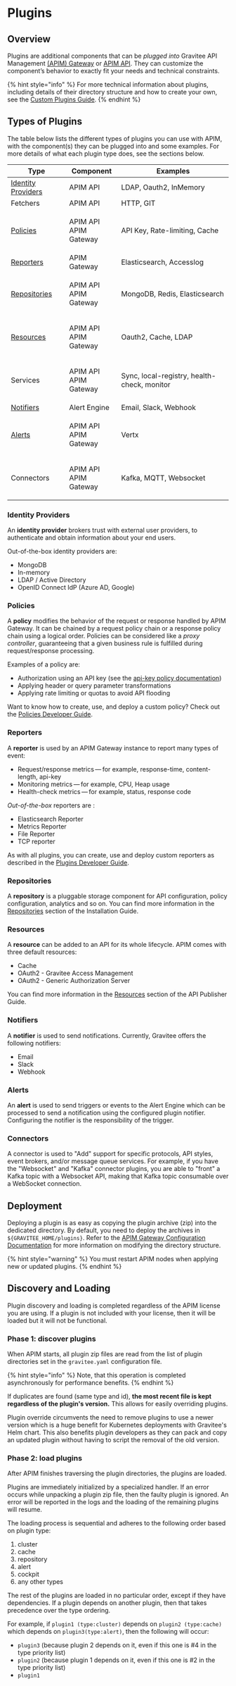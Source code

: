 # Plugins

## Overview

Plugins are additional components that can be _plugged into_ Gravitee API Management [(APIM) Gateway](broken-reference/) or [APIM API](broken-reference/). They can customize the component’s behavior to exactly fit your needs and technical constraints.

{% hint style="info" %}
For more technical information about plugins, including details of their directory structure and how to create your own, see the [Custom Plugins Guide](../../guides/developer-contributions/dev-guide-plugins.md).
{% endhint %}

## Types of Plugins

The table below lists the different types of plugins you can use with APIM, with the component(s) they can be plugged into and some examples. For more details of what each plugin type does, see the sections below.

| Type                                                | Component                       | Examples                                    |
| --------------------------------------------------- | ------------------------------- | ------------------------------------------- |
| [Identity Providers](plugins.md#identity-providers) | APIM API                        | LDAP, Oauth2, InMemory                      |
| Fetchers                                            | APIM API                        | HTTP, GIT                                   |
| [Policies](plugins.md#policies)                     | <p>APIM API<br>APIM Gateway</p> | API Key, Rate-limiting, Cache               |
| [Reporters](plugins.md#reporters)                   | APIM Gateway                    | Elasticsearch, Accesslog                    |
| [Repositories](plugins.md#repositories)             | <p>APIM API<br>APIM Gateway</p> | MongoDB, Redis, Elasticsearch               |
| [Resources](plugins.md#resources)                   | <p>APIM API<br>APIM Gateway</p> | Oauth2, Cache, LDAP                         |
| Services                                            | <p>APIM API<br>APIM Gateway</p> | Sync, local-registry, health-check, monitor |
| [Notifiers](plugins.md#notifiers)                   | Alert Engine                    | Email, Slack, Webhook                       |
| [Alerts](plugins.md#alerts)                         | <p>APIM API<br>APIM Gateway</p> | Vertx                                       |
| Connectors                                          | <p>APIM API<br>APIM Gateway</p> | Kafka, MQTT, Websocket                      |

### Identity Providers

An **identity provider** brokers trust with external user providers, to authenticate and obtain information about your end users.

Out-of-the-box identity providers are:

* MongoDB
* In-memory
* LDAP / Active Directory
* OpenID Connect IdP (Azure AD, Google)

### Policies

A **policy** modifies the behavior of the request or response handled by APIM Gateway. It can be chained by a request policy chain or a response policy chain using a logical order. Policies can be considered like a _proxy controller_, guaranteeing that a given business rule is fulfilled during request/response processing.

Examples of a policy are:

* Authorization using an API key (see the [api-key policy documentation](broken-reference/))
* Applying header or query parameter transformations
* Applying rate limiting or quotas to avoid API flooding

Want to know how to create, use, and deploy a custom policy? Check out the [Policies Developer Guide](../../guides/developer-contributions/dev-guide-policies.md).

### Reporters

A **reporter** is used by an APIM Gateway instance to report many types of event:

* Request/response metrics — for example, response-time, content-length, api-key
* Monitoring metrics — for example, CPU, Heap usage
* Health-check metrics — for example, status, response code

_Out-of-the-box_ reporters are :

* Elasticsearch Reporter
* Metrics Reporter
* File Reporter
* TCP reporter

As with all plugins, you can create, use and deploy custom reporters as described in the [Plugins Developer Guide](../../guides/developer-contributions/dev-guide-plugins.md).

### Repositories

A **repository** is a pluggable storage component for API configuration, policy configuration, analytics and so on. You can find more information in the [Repositories](broken-reference/) section of the Installation Guide.

### Resources

A **resource** can be added to an API for its whole lifecycle. APIM comes with three default resources:

* Cache
* OAuth2 - Gravitee Access Management
* OAuth2 - Generic Authorization Server

You can find more information in the [Resources](broken-reference/) section of the API Publisher Guide.

### Notifiers

A **notifier** is used to send notifications. Currently, Gravitee offers the following notifiers:

* Email
* Slack
* Webhook

### Alerts

An **alert** is used to send triggers or events to the Alert Engine which can be processed to send a notification using the configured plugin notifier. Configuring the notifier is the responsibility of the trigger.

### Connectors

A connector is used to "Add" support for specific protocols, API styles, event brokers, and/or message queue services. For example, if you have the "Websocket" and "Kafka" connector plugins, you are able to "front" a Kafka topic with a Websocket API, making that Kafka topic consumable over a WebSocket connection.

## Deployment

Deploying a plugin is as easy as copying the plugin archive (zip) into the dedicated directory. By default, you need to deploy the archives in `${GRAVITEE_HOME/plugins}`. Refer to the [APIM Gateway Configuration Documentation](../../getting-started/configuration/the-gravitee-api-gateway/environment-variables-system-properties-and-the-gravitee.yaml-file.md#configure-the-plugins-directory) for more information on modifying the directory structure.

{% hint style="warning" %}
You must restart APIM nodes when applying new or updated plugins.
{% endhint %}

## Discovery and Loading

Plugin discovery and loading is completed regardless of the APIM license you are using. If a plugin is not included with your license, then it will be loaded but it will not be functional.

### Phase 1: discover plugins

When APIM starts, all plugin zip files are read from the list of plugin directories set in the `gravitee.yaml` configuration file.&#x20;

{% hint style="info" %}
Note, that this operation is completed asynchronously for performance benefits.
{% endhint %}

If duplicates are found (same type and id), **the most recent file is kept regardless of the plugin's version.** This allows for easily overriding plugins.

Plugin override circumvents the need to remove plugins to use a newer version which is a huge benefit for Kubernetes deployments with Gravitee's Helm chart. This also benefits plugin developers as they can pack and copy an updated plugin without having to script the removal of the old version.

### Phase 2: load plugins

After APIM finishes traversing the plugin directories, the plugins are loaded.&#x20;

Plugins are immediately initialized by a specialized handler. If an error occurs while unpacking a plugin zip file, then the faulty plugin is ignored. An error will be reported in the logs and the loading of the remaining plugins will resume.

The loading process is sequential and adheres to the following order based on plugin type:

1. cluster
2. cache
3. repository
4. alert
5. cockpit
6. any other types

The rest of the plugins are loaded in no particular order, except if they have dependencies. If a plugin depends on another plugin, then that takes precedence over the type ordering.

For example, if `plugin1 (type:cluster)` depends on `plugin2 (type:cache)` which depends on `plugin3(type:alert)`, then the following will occur:

* `plugin3` (because plugin 2 depends on it,  even if this one is #4 in the type priority list)
* `plugin2` (because plugin 1 depends on it, even if this one is #2 in the type priority list)
* `plugin1`

